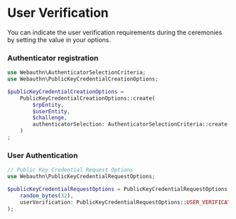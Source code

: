 # User Verification

You can indicate the user verification requirements during the ceremonies by setting the value in your options.

### Authenticator registration

```php
use Webauthn\AuthenticatorSelectionCriteria;
use Webauthn\PublicKeyCredentialCreationOptions;

$publicKeyCredentialCreationOptions =
    PublicKeyCredentialCreationOptions::create(
        $rpEntity,
        $userEntity,
        $challenge,
        authenticatorSelection: AuthenticatorSelectionCriteria::create(AuthenticatorSelectionCriteria::USER_VERIFICATION_REQUIREMENT_DISCOURAGED)
    )
;
```

### User Authentication

```php
// Public Key Credential Request Options
use Webauthn\PublicKeyCredentialRequestOptions;

$publicKeyCredentialRequestOptions = PublicKeyCredentialRequestOptions::create(
    random_bytes(32),
    userVerification: PublicKeyCredentialRequestOptions::USER_VERIFICATION_REQUIREMENT_DISCOURAGED
);
```
